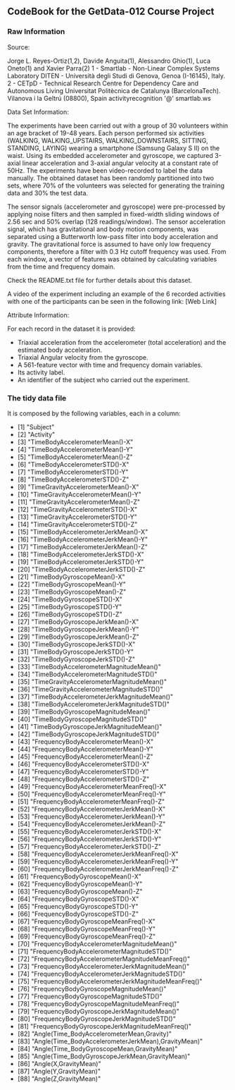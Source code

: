 ## CodeBook for the GetData-012 Course Project

### Raw Information

Source:

Jorge L. Reyes-Ortiz(1,2), Davide Anguita(1), Alessandro Ghio(1), Luca Oneto(1) and Xavier Parra(2)
1 - Smartlab - Non-Linear Complex Systems Laboratory
DITEN - Università degli Studi di Genova, Genoa (I-16145), Italy. 
2 - CETpD - Technical Research Centre for Dependency Care and Autonomous Living
Universitat Politècnica de Catalunya (BarcelonaTech). Vilanova i la Geltrú (08800), Spain
activityrecognition '@' smartlab.ws


Data Set Information:

The experiments have been carried out with a group of 30 volunteers within an age bracket of 19-48 years. Each person performed six activities (WALKING, WALKING_UPSTAIRS, WALKING_DOWNSTAIRS, SITTING, STANDING, LAYING) wearing a smartphone (Samsung Galaxy S II) on the waist. Using its embedded accelerometer and gyroscope, we captured 3-axial linear acceleration and 3-axial angular velocity at a constant rate of 50Hz. The experiments have been video-recorded to label the data manually. The obtained dataset has been randomly partitioned into two sets, where 70% of the volunteers was selected for generating the training data and 30% the test data. 

The sensor signals (accelerometer and gyroscope) were pre-processed by applying noise filters and then sampled in fixed-width sliding windows of 2.56 sec and 50% overlap (128 readings/window). The sensor acceleration signal, which has gravitational and body motion components, was separated using a Butterworth low-pass filter into body acceleration and gravity. The gravitational force is assumed to have only low frequency components, therefore a filter with 0.3 Hz cutoff frequency was used. From each window, a vector of features was obtained by calculating variables from the time and frequency domain.

Check the README.txt file for further details about this dataset. 

A video of the experiment including an example of the 6 recorded activities with one of the participants can be seen in the following link: [Web Link]


Attribute Information:

For each record in the dataset it is provided: 
* Triaxial acceleration from the accelerometer (total acceleration) and the estimated body acceleration. 
* Triaxial Angular velocity from the gyroscope. 
* A 561-feature vector with time and frequency domain variables. 
* Its activity label. 
* An identifier of the subject who carried out the experiment.

### The tidy data file

It is composed by the following variables, each in a column:
 * [1] "Subject"                                           
 * [2] "Activity"                                          
 * [3] "TimeBodyAccelerometerMean()-X"                     
 * [4] "TimeBodyAccelerometerMean()-Y"                     
 * [5] "TimeBodyAccelerometerMean()-Z"                     
 * [6] "TimeBodyAccelerometerSTD()-X"                      
 * [7] "TimeBodyAccelerometerSTD()-Y"                      
 * [8] "TimeBodyAccelerometerSTD()-Z"                      
 * [9] "TimeGravityAccelerometerMean()-X"                  
 * [10] "TimeGravityAccelerometerMean()-Y"                  
 * [11] "TimeGravityAccelerometerMean()-Z"                  
 * [12] "TimeGravityAccelerometerSTD()-X"                   
 * [13] "TimeGravityAccelerometerSTD()-Y"                   
 * [14] "TimeGravityAccelerometerSTD()-Z"                   
 * [15] "TimeBodyAccelerometerJerkMean()-X"                 
 * [16] "TimeBodyAccelerometerJerkMean()-Y"                 
 * [17] "TimeBodyAccelerometerJerkMean()-Z"                 
 * [18] "TimeBodyAccelerometerJerkSTD()-X"                  
 * [19] "TimeBodyAccelerometerJerkSTD()-Y"                  
 * [20] "TimeBodyAccelerometerJerkSTD()-Z"                  
 * [21] "TimeBodyGyroscopeMean()-X"                         
 * [22] "TimeBodyGyroscopeMean()-Y"                         
 * [23] "TimeBodyGyroscopeMean()-Z"                         
 * [24] "TimeBodyGyroscopeSTD()-X"                          
 * [25] "TimeBodyGyroscopeSTD()-Y"                          
 * [26] "TimeBodyGyroscopeSTD()-Z"                          
 * [27] "TimeBodyGyroscopeJerkMean()-X"                     
 * [28] "TimeBodyGyroscopeJerkMean()-Y"                     
 * [29] "TimeBodyGyroscopeJerkMean()-Z"                     
 * [30] "TimeBodyGyroscopeJerkSTD()-X"                      
 * [31] "TimeBodyGyroscopeJerkSTD()-Y"                      
 * [32] "TimeBodyGyroscopeJerkSTD()-Z"                      
 * [33] "TimeBodyAccelerometerMagnitudeMean()"              
 * [34] "TimeBodyAccelerometerMagnitudeSTD()"               
 * [35] "TimeGravityAccelerometerMagnitudeMean()"           
 * [36] "TimeGravityAccelerometerMagnitudeSTD()"            
 * [37] "TimeBodyAccelerometerJerkMagnitudeMean()"          
 * [38] "TimeBodyAccelerometerJerkMagnitudeSTD()"           
 * [39] "TimeBodyGyroscopeMagnitudeMean()"                  
 * [40] "TimeBodyGyroscopeMagnitudeSTD()"                   
 * [41] "TimeBodyGyroscopeJerkMagnitudeMean()"              
 * [42] "TimeBodyGyroscopeJerkMagnitudeSTD()"               
 * [43] "FrequencyBodyAccelerometerMean()-X"                
 * [44] "FrequencyBodyAccelerometerMean()-Y"                
 * [45] "FrequencyBodyAccelerometerMean()-Z"                
 * [46] "FrequencyBodyAccelerometerSTD()-X"                 
 * [47] "FrequencyBodyAccelerometerSTD()-Y"                 
 * [48] "FrequencyBodyAccelerometerSTD()-Z"                 
 * [49] "FrequencyBodyAccelerometerMeanFreq()-X"            
 * [50] "FrequencyBodyAccelerometerMeanFreq()-Y"            
 * [51] "FrequencyBodyAccelerometerMeanFreq()-Z"            
 * [52] "FrequencyBodyAccelerometerJerkMean()-X"            
 * [53] "FrequencyBodyAccelerometerJerkMean()-Y"            
 * [54] "FrequencyBodyAccelerometerJerkMean()-Z"            
 * [55] "FrequencyBodyAccelerometerJerkSTD()-X"             
 * [56] "FrequencyBodyAccelerometerJerkSTD()-Y"             
 * [57] "FrequencyBodyAccelerometerJerkSTD()-Z"             
 * [58] "FrequencyBodyAccelerometerJerkMeanFreq()-X"        
 * [59] "FrequencyBodyAccelerometerJerkMeanFreq()-Y"        
 * [60] "FrequencyBodyAccelerometerJerkMeanFreq()-Z"        
 * [61] "FrequencyBodyGyroscopeMean()-X"                    
 * [62] "FrequencyBodyGyroscopeMean()-Y"                    
 * [63] "FrequencyBodyGyroscopeMean()-Z"                    
 * [64] "FrequencyBodyGyroscopeSTD()-X"                     
 * [65] "FrequencyBodyGyroscopeSTD()-Y"                     
 * [66] "FrequencyBodyGyroscopeSTD()-Z"                     
 * [67] "FrequencyBodyGyroscopeMeanFreq()-X"                
 * [68] "FrequencyBodyGyroscopeMeanFreq()-Y"                
 * [69] "FrequencyBodyGyroscopeMeanFreq()-Z"                
 * [70] "FrequencyBodyAccelerometerMagnitudeMean()"         
 * [71] "FrequencyBodyAccelerometerMagnitudeSTD()"          
 * [72] "FrequencyBodyAccelerometerMagnitudeMeanFreq()"     
 * [73] "FrequencyBodyAccelerometerJerkMagnitudeMean()"     
 * [74] "FrequencyBodyAccelerometerJerkMagnitudeSTD()"      
 * [75] "FrequencyBodyAccelerometerJerkMagnitudeMeanFreq()" 
 * [76] "FrequencyBodyGyroscopeMagnitudeMean()"             
 * [77] "FrequencyBodyGyroscopeMagnitudeSTD()"              
 * [78] "FrequencyBodyGyroscopeMagnitudeMeanFreq()"         
 * [79] "FrequencyBodyGyroscopeJerkMagnitudeMean()"         
 * [80] "FrequencyBodyGyroscopeJerkMagnitudeSTD()"          
 * [81] "FrequencyBodyGyroscopeJerkMagnitudeMeanFreq()"     
 * [82] "Angle(Time_BodyAccelerometerMean,Gravity)"         
 * [83] "Angle(Time_BodyAccelerometerJerkMean),GravityMean)"
 * [84] "Angle(Time_BodyGyroscopeMean,GravityMean)"         
 * [85] "Angle(Time_BodyGyroscopeJerkMean,GravityMean)"     
 * [86] "Angle(X,GravityMean)"                              
 * [87] "Angle(Y,GravityMean)"                              
 * [88] "Angle(Z,GravityMean)"  
